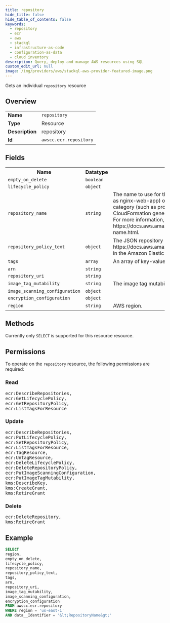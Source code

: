 ```yaml
---
title: repository
hide_title: false
hide_table_of_contents: false
keywords:
  - repository
  - ecr
  - aws
  - stackql
  - infrastructure-as-code
  - configuration-as-data
  - cloud inventory
description: Query, deploy and manage AWS resources using SQL
custom_edit_url: null
image: /img/providers/aws/stackql-aws-provider-featured-image.png
---
```

Gets an individual <code>repository</code> resource

## Overview
<table><tbody>
<tr><td><b>Name</b></td><td><code>repository</code></td></tr>
<tr><td><b>Type</b></td><td>Resource</td></tr>
<tr><td><b>Description</b></td><td>repository</td></tr>
<tr><td><b>Id</b></td><td><code>awscc.ecr.repository</code></td></tr>
</tbody></table>

## Fields
<table><tbody>
<tr><th>Name</th><th>Datatype</th><th>Description</th></tr>
<tr><td><code>empty_on_delete</code></td><td><code>boolean</code></td><td></td></tr>
<tr><td><code>lifecycle_policy</code></td><td><code>object</code></td><td></td></tr>
<tr><td><code>repository_name</code></td><td><code>string</code></td><td>The name to use for the repository. The repository name may be specified on its own (such as nginx-web-app) or it can be prepended with a namespace to group the repository into a category (such as project-a&#x2F;nginx-web-app). If you don't specify a name, AWS CloudFormation generates a unique physical ID and uses that ID for the repository name. For more information, see https:&#x2F;&#x2F;docs.aws.amazon.com&#x2F;AWSCloudFormation&#x2F;latest&#x2F;UserGuide&#x2F;aws-properties-name.html.</td></tr>
<tr><td><code>repository_policy_text</code></td><td><code>object</code></td><td>The JSON repository policy text to apply to the repository. For more information, see https:&#x2F;&#x2F;docs.aws.amazon.com&#x2F;AmazonECR&#x2F;latest&#x2F;userguide&#x2F;RepositoryPolicyExamples.html in the Amazon Elastic Container Registry User Guide. </td></tr>
<tr><td><code>tags</code></td><td><code>array</code></td><td>An array of key-value pairs to apply to this resource.</td></tr>
<tr><td><code>arn</code></td><td><code>string</code></td><td></td></tr>
<tr><td><code>repository_uri</code></td><td><code>string</code></td><td></td></tr>
<tr><td><code>image_tag_mutability</code></td><td><code>string</code></td><td>The image tag mutability setting for the repository.</td></tr>
<tr><td><code>image_scanning_configuration</code></td><td><code>object</code></td><td></td></tr>
<tr><td><code>encryption_configuration</code></td><td><code>object</code></td><td></td></tr>
<tr><td><code>region</code></td><td><code>string</code></td><td>AWS region.</td></tr>

</tbody></table>

## Methods
Currently only <code>SELECT</code> is supported for this resource resource.

## Permissions

To operate on the <code>repository</code> resource, the following permissions are required:

### Read
<pre>
ecr:DescribeRepositories,
ecr:GetLifecyclePolicy,
ecr:GetRepositoryPolicy,
ecr:ListTagsForResource</pre>

### Update
<pre>
ecr:DescribeRepositories,
ecr:PutLifecyclePolicy,
ecr:SetRepositoryPolicy,
ecr:ListTagsForResource,
ecr:TagResource,
ecr:UntagResource,
ecr:DeleteLifecyclePolicy,
ecr:DeleteRepositoryPolicy,
ecr:PutImageScanningConfiguration,
ecr:PutImageTagMutability,
kms:DescribeKey,
kms:CreateGrant,
kms:RetireGrant</pre>

### Delete
<pre>
ecr:DeleteRepository,
kms:RetireGrant</pre>


## Example
```sql
SELECT
region,
empty_on_delete,
lifecycle_policy,
repository_name,
repository_policy_text,
tags,
arn,
repository_uri,
image_tag_mutability,
image_scanning_configuration,
encryption_configuration
FROM awscc.ecr.repository
WHERE region = 'us-east-1'
AND data__Identifier = '&lt;RepositoryName&gt;'
```
